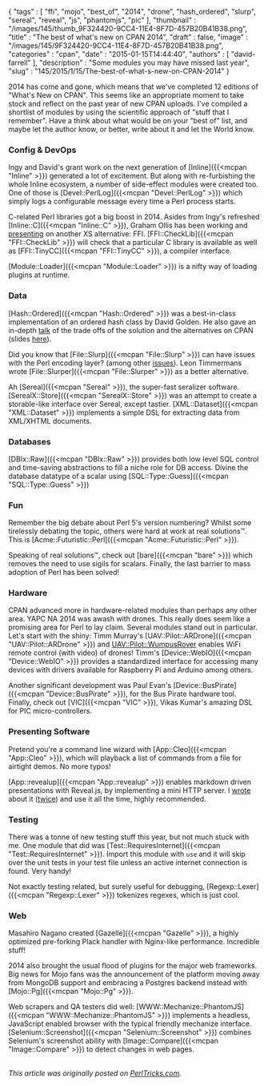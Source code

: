 {
   "tags" : [
      "ffi",
      "mojo",
      "best_of",
      "2014",
      "drone",
      "hash_ordered",
      "slurp",
      "sereal",
      "reveal",
      "js",
      "phantomjs",
      "pic"
   ],
   "thumbnail" : "/images/145/thumb_9F324420-9CC4-11E4-8F7D-457B20B41B38.png",
   "title" : "The best of what's new on CPAN 2014",
   "draft" : false,
   "image" : "/images/145/9F324420-9CC4-11E4-8F7D-457B20B41B38.png",
   "categories" : "cpan",
   "date" : "2015-01-15T14:44:40",
   "authors" : [
      "david-farrell"
   ],
   "description" : "Some modules you may have missed last year",
   "slug" : "145/2015/1/15/The-best-of-what-s-new-on-CPAN-2014"
}


2014 has come and gone, which means that we've completed 12 editions of "What's New on CPAN". This seems like an appropriate moment to take stock and reflect on the past year of new CPAN uploads. I've compiled a shortlist of modules by using the scientific approach of "stuff that I remember". Have a think about what would be on your "best of" list, and maybe let the author know, or better, write about it and let the World know.

### Config & DevOps

Ingy and David's grant work on the next generation of [Inline]({{<mcpan "Inline" >}}) generated a lot of excitement. But along with re-furbishing the whole Inline ecosystem, a number of side-effect modules were created too. One of those is [Devel::PerlLog]({{<mcpan "Devel::PerlLog" >}}) which simply logs a configurable message every time a Perl process starts.

C-related Perl libraries got a big boost in 2014. Asides from Ingy's refreshed [Inline::C]({{<mcpan "Inline::C" >}}), Graham Ollis has been working and [presenting](https://www.youtube.com/watch?v=cY-yqQ_nmtw&list=PLvxiAPPfDjyP293FgDJjK0CXaZq6EH0pC) on another XS alternative: FFI. [FFI::CheckLib]({{<mcpan "FFI::CheckLib" >}}) will check that a particular C library is available as well as [FFI::TinyCC]({{<mcpan "FFI::TinyCC" >}}), a compiler interface.

[Module::Loader]({{<mcpan "Module::Loader" >}}) is a nifty way of loading plugins at runtime.

### Data

[Hash::Ordered]({{<mcpan "Hash::Ordered" >}}) was a best-in-class implementation of an ordered hash class by David Golden. He also gave an in-depth [talk](https://www.youtube.com/watch?v=p4U6FWyRBoQ&feature=youtu.be) of the trade offs of the solution and the alternatives on CPAN (slides [here](http://www.dagolden.com/wp-content/uploads/2009/04/Adventures-in-Optimization-NYpm-July-2014.pdf)).

Did you know that [File::Slurp]({{<mcpan "File::Slurp" >}}) can have issues with the Perl encoding layer? (among other [issues](http://blogs.perl.org/users/leon_timmermans/2013/05/why-you-dont-need-fileslurp.html)). Leon Timmermans wrote [File::Slurper]({{<mcpan "File::Slurper" >}}) as a better alternative.

Ah [Sereal]({{<mcpan "Sereal" >}}), the super-fast seralizer software. [SerealX::Store]({{<mcpan "SerealX::Store" >}}) was an attempt to create a storable-like interface over Sereal, except tastier. [XML::Dataset]({{<mcpan "XML::Dataset" >}}) implements a simple DSL for extracting data from XML/XHTML documents.

### Databases

[DBIx::Raw]({{<mcpan "DBIx::Raw" >}}) provides both low level SQL control and time-saving abstractions to fill a niche role for DB access. Divine the database datatype of a scalar using [SQL::Type::Guess]({{<mcpan "SQL::Type::Guess" >}})

### Fun

Remember the big debate about Perl 5's version numbering? Whilst some tirelessly debating the topic, others were hard at work at real solutions™. This is [Acme::Futuristic::Perl]({{<mcpan "Acme::Futuristic::Perl" >}}).

Speaking of real solutions™, check out [bare]({{<mcpan "bare" >}}) which removes the need to use sigils for scalars. Finally, the last barrier to mass adoption of Perl has been solved!

### Hardware

CPAN advanced more in hardware-related modules than perhaps any other area. YAPC NA 2014 was awash with drones. This really does seem like a promising area for Perl to lay claim. Several modules stand out in particular. Let's start with the shiny: Timm Murray's [UAV::Pilot::ARDrone]({{<mcpan "UAV::Pilot::ARDrone" >}}) and [UAV::Pilot::WumpusRover](https://metacpan.org/release/UAV-Pilot-WumpusRoverr) enables WiFi remote control (with video) of drones! Timm's [Device::WebIO]({{<mcpan "Device::WebIO" >}}) provides a standardized interface for accessing many devices with drivers available for Raspberry Pi and Arduino among others.

Another significant development was Paul Evan's [Device::BusPirate]({{<mcpan "Device::BusPirate" >}}), for the Bus Pirate hardware tool. Finally, check out [VIC]({{<mcpan "VIC" >}}), Vikas Kumar's amazing DSL for PIC micro-controllers.

### Presenting Software

Pretend you're a command line wizard with [App::Cleo]({{<mcpan "App::Cleo" >}}), which will playback a list of commands from a file for airtight demos. No more typos!

[App::revealup]({{<mcpan "App::revealup" >}}) enables markdown driven presentations with Reveal.js, by implementing a mini HTTP server. I [wrote](http://perltricks.com/article/94/2014/6/6/Create-professional-slideshows-in-seconds-with-App--revealup) about it ([twice](http://perltricks.com/article/134/2014/11/13/Advanced-slideshow-maneuvers)) and use it all the time, highly recommended.

### Testing

There was a tonne of new testing stuff this year, but not much stuck with me. One module that did was [Test::RequiresInternet]({{<mcpan "Test::RequiresInternet" >}}). Import this module with `use` and it will skip over the unit tests in your test file unless an active internet connection is found. Very handy!

Not exactly testing related, but surely useful for debugging, [Regexp::Lexer]({{<mcpan "Regexp::Lexer" >}}) tokenizes regexes, which is just cool.

### Web

Masahiro Nagano created [Gazelle]({{<mcpan "Gazelle" >}}), a highly optimized pre-forking Plack handler with Nginx-like performance. Incredible stuff!

2014 also brought the usual flood of plugins for the major web frameworks. Big news for Mojo fans was the announcement of the platform moving away from MongoDB support and embracing a Postgres backend instead with [Mojo::Pg]({{<mcpan "Mojo::Pg" >}}).

Web scrapers and QA testers did well: [WWW::Mechanize::PhantomJS]({{<mcpan "WWW::Mechanize::PhantomJS" >}}) implements a headless, JavaScript enabled browser with the typical friendly mechanize interface. [Selenium::Screenshot]({{<mcpan "Selenium::Screenshot" >}}) combines Selenium's screenshot ability with [Image::Compare]({{<mcpan "Image::Compare" >}}) to detect changes in web pages.

\
*This article was originally posted on [PerlTricks.com](http://perltricks.com).*
